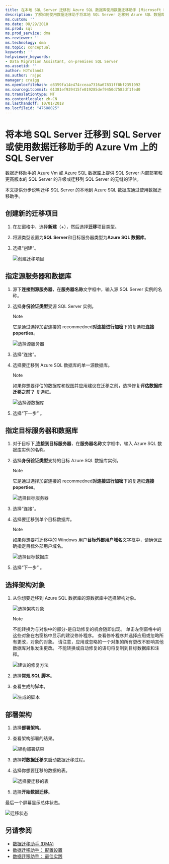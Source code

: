 ```yaml
---
title: 在本地 SQL Server 迁移到 Azure SQL 数据库使用数据迁移助手 |Microsoft Docs
description: 了解如何使用数据迁移助手将本地 SQL Server 迁移到 Azure SQL 数据库
ms.custom: ''
ms.date: 08/29/2018
ms.prod: sql
ms.prod_service: dma
ms.reviewer: ''
ms.technology: dma
ms.topic: conceptual
keywords: ''
helpviewer_keywords:
- Data Migration Assistant, on-premises SQL Server
ms.assetid: ''
author: HJToland3
ms.author: rajpo
manager: craigg
ms.openlocfilehash: e8359fa14e474cceaa7316a67831ff8bf2351992
ms.sourcegitcommit: 61381ef939415fe019285def9450d7583df1fed0
ms.translationtype: MT
ms.contentlocale: zh-CN
ms.lasthandoff: 10/01/2018
ms.locfileid: "47688025"
---
```

# <a name="migrate-on-premises-sql-server-to-sql-server-or-sql-server-on-azure-vms-using-the-data-migration-assistant"></a>将本地 SQL Server 迁移到 SQL Server 或使用数据迁移助手的 Azure Vm 上的 SQL Server

数据迁移助手的 Azure Vm 或 Azure SQL 数据库上提供 SQL Server 内部部署和更高版本的 SQL Server 的升级或迁移到 SQL Server 的无缝的评估。

本文提供分步说明迁移 SQL Server 的本地到 Azure SQL 数据库通过使用数据迁移助手。   

## <a name="create-a-new-migration-project"></a>创建新的迁移项目

1. 在左窗格中，选择**新建**（+），然后选择**迁移**项目类型。

2. 将源类型设置为**SQL Server**和目标服务器类型为**Azure SQL 数据库**。

3. 选择“创建”。

   ![创建迁移项目](../dma/media/NewCreate1.png)

## <a name="specify-the-source-server-and-database"></a>指定源服务器和数据库

1. 源下**连接到源服务器**，在**服务器名称**文字框中，输入源 SQL Server 实例的名称。

2. 选择**身份验证类型**受源 SQL Server 实例。

   > [!NOTE]
   > 它是通过选择加密连接的 recommedned**对连接进行加密**下的复选框**连接 poperties**。

    ![选择源服务器](../dma/media/select-source-server.png)

3. 选择“连接”。

4. 选择要迁移到 Azure SQL 数据库的单一源数据库。

   > [!NOTE]
   > 如果你想要评估的数据库和视图并应用建议在迁移之前，选择修复**评估数据库迁移之前？** 复选框。

    ![选择源数据库](../dma/media/select-source-database.png)

5. 选择“下一步” 。

## <a name="specify-the-target-server-and-database"></a>指定目标服务器和数据库

1. 对于目标下,**连接到目标服务器**，在**服务器名称**文字框中，输入 Azure SQL 数据库实例的名称。 

2. 选择**身份验证类型**支持的目标 Azure SQL 数据库实例。

   > [!NOTE]
   > 它是通过选择加密连接的 recommedned**对连接进行加密**下的复选框**连接 poperties**。

     ![选择目标服务器](../dma/media/select-target-server.png)

3. 选择“连接”。

4. 选择要迁移到单个目标数据库。

   > [!NOTE]
   > 如果你想要将迁移中的 Windows 用户**目标外部用户域名**文字框中，请确保正确指定目标外部用户域名。

    ![选择目标数据库](../dma/media/select-target-database.png)

5. 选择“下一步” 。

## <a name="select-schema-objects"></a>选择架构对象

1.  从你想要迁移到 Azure SQL 数据库的源数据库中选择架构对象。

    ![选择架构对象](../dma/media/select-schema-objects.png)

       > [!NOTE]
       > 不能转换为与对象中的部分-是自动修复的机会随即出现。 单击左侧窗格中的这些对象在右窗格中显示的建议修补程序。 查看修补程序并选择应用或忽略所有更改，对象的对象。 请注意，应用或忽略的一个对象的所有更改不影响其他数据库对象发生更改。 不能转换或自动修复的语句将复制到目标数据库和注释。

    ![建议的修复方法](../dma/media/suggested-fix.png)

2. 选择**常规 SQL 脚本**。
 
3. 查看生成的脚本。

    ![生成的脚本](../dma/media/generated-script.png)

## <a name="deploy-schema"></a>部署架构

1. 选择**部署架构**。

2. 查看架构部署的结果。
 
    ![架构部署结果](../dma/media/schema-deployment-results.png)

3. 选择**将数据迁移**来启动数据迁移过程。
 
4. 选择你想要迁移的数据的表。

    ![选择要迁移的表](../dma/media/select-tables-to-migrate.png) 

5. 选择**开始数据迁移**。
 
最后一个屏幕显示总体状态。

   ![迁移状态](../dma/media/migration-status.png) 

## <a name="see-also"></a>另请参阅

- [数据迁移助手 (DMA)](../dma/dma-overview.md)
- [数据迁移助手： 配置设置](../dma/dma-configurationsettings.md)
- [数据迁移助手： 最佳实践](../dma/dma-bestpractices.md)
